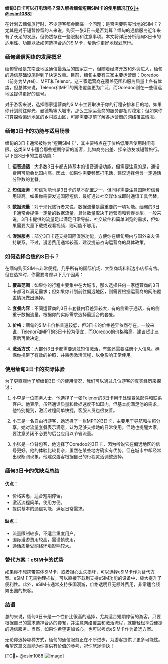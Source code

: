 **缅甸3日卡可以打电话吗？深入解析缅甸短期SIM卡的使用情况[[TG💪+ @esim1088](https://t.me/s/esim1088)]**

在计划去缅甸旅行时，不少游客都会面临一个问题：是否需要购买当地的SIM卡？尤其是对于短暂停留的人来说，购买一张3日卡是否划算？缅甸的通信服务近年来有了长足的发展，但仍然存在一些限制和注意事项。本文将详细分析缅甸3日卡的适用性、功能以及如何选择合适的SIM卡，帮助你更好地规划旅行。

### 缅甸通信网络的发展概况

缅甸曾经是东南亚地区通信最落后的国家之一，但随着经济开放和外资进入，缅甸的通信基础设施得到了快速改善。目前，缅甸主要有三家主要运营商：Ooredoo（前身为Mytel）、MPT和Telenor。这三家运营商在覆盖范围和服务质量上各有优势，但总体来说，Telenor和MPT的网络覆盖更为广泛，而Ooredoo则在一些偏远地区提供更好的信号。

对于游客来说，选择哪家运营商的SIM卡主要取决于你的行程安排和目的地。如果你计划前往仰光、曼德勒等大城市，那么三家运营商的服务都相对稳定；但如果你打算探索偏远地区的乡村或山区，可能需要提前了解各运营商的网络覆盖情况。

### 缅甸3日卡的功能与适用场景

缅甸的3日卡通常被称为“短期SIM卡”，其主要特点在于价格低廉且使用时间有限。这类SIM卡适合那些短期停留的游客，比如商务出差、探亲访友或短暂旅行。以下是3日卡的主要功能：

1. **语音通话**：大多数3日卡都支持基本的语音通话功能，但需要注意的是，通话费用可能会比国内高。因此，如果你需要频繁打电话，建议选择包含一定通话分钟数的套餐。
   
2. **短信服务**：短信功能也是3日卡的基本配置之一，但同样需要注意国际短信费用较高。如果你需要发送国际短信，最好通过社交媒体或即时通讯工具代替。

3. **数据流量**：对于现代旅行者来说，数据流量是最重要的一项功能。缅甸的3日卡通常会提供一定量的数据流量，具体数量取决于运营商和套餐类型。一般来说，3日卡提供的流量足以满足日常导航、社交软件和简单浏览的需求，但如果需要大量下载或观看视频，则可能不够用。

4. **漫游服务**：部分3日卡还支持国际漫游功能，方便你在缅甸境内与国外亲友保持联系。不过，漫游费用通常较高，建议提前咨询运营商的具体政策。

### 如何选择合适的3日卡？

在缅甸购买SIM卡非常便捷，几乎所有的国际机场、大型商场和街边小店都有售。但在选择时，你需要考虑以下几个因素：

1. **覆盖范围**：如果你的行程主要集中在大城市，那么选择任何一家运营商的3日卡都可以满足需求；但如果你计划前往偏远地区，则需要根据运营商的网络覆盖情况做出选择。

2. **套餐内容**：不同运营商的3日卡套餐内容差异较大，有的侧重于通话，有的侧重于数据流量。根据你的实际需求选择最适合的套餐。

3. **价格**：缅甸的SIM卡价格普遍较低，但3日卡的价格差异依然存在。一般来说，Telenor和MPT的3日卡较为便宜，而Ooredoo的价格略高。建议货比三家后再做决定。

4. **激活方式**：大部分3日卡都需要通过短信激活，有些还需要注册个人信息。确保你携带了有效的护照，并熟悉激活流程，以免影响正常使用。

### 使用缅甸3日卡的实际体验

为了更直观地了解缅甸3日卡的使用情况，我们可以通过几位游客的真实经历来探讨：

1. 小李是一位商务人士，他选择了一张Telenor的3日卡用于处理紧急邮件和联系客户。他表示，虽然通话质量和数据速度不如国内，但基本能满足他的需求。他特别提到，激活过程简单快捷，客服人员也很友善。

2. 小王是一名自由行游客，她选择了一张MPT的3日卡，主要用于导航和拍照分享。她对流量套餐表示满意，认为足够支撑她的日常使用。但她也提醒大家，要注意关闭不必要的后台应用以节省流量。

3. 小张是一位背包客，他选择了Ooredoo的3日卡，因为听说它在偏远地区的信号更好。他的体验比较复杂，虽然在某些地方确实有优势，但在城市中却经常出现断网现象。他建议游客根据自己的行程灵活调整选择。

### 缅甸3日卡的优缺点总结

#### 优点：
- 价格实惠，适合短期停留。
- 激活流程简单，使用方便。
- 提供基本的通信功能，满足日常需求。

#### 缺点：
- 流量限制较多，不适合重度用户。
- 国际漫游费用较高，需谨慎使用。
- 通话质量受网络环境影响较大。

### 替代方案：eSIM卡的优势

如果你不想携带实体SIM卡，或者担心丢失损坏，可以选择eSIM卡作为替代方案。eSIM卡无需物理插拔，可以直接下载到支持eSIM功能的设备中，极大提升了便利性。此外，eSIM卡通常支持多国漫游，价格透明且无额外费用，非常适合频繁出国的旅客。

### 结语

总的来说，缅甸3日卡是一个性价比很高的选择，尤其适合短期停留的游客。只要根据自己的需求选择合适的套餐，并注意网络覆盖和激活流程，就能轻松享受便捷的通信服务。当然，如果你希望更加省心，也可以考虑eSIM卡作为备选方案。

无论你选择哪种方式，缅甸的通信服务正在不断进步，为游客提供了更多可能性。希望这篇文章能为你提供有价值的参考，祝你旅途愉快！

[[TG💪+ @esim1088](https://t.me/s/esim1088) ![Image](https://i.postimg.cc/4NQfJmqS/Snipaste-2025-05-13-00-14-12.png)]